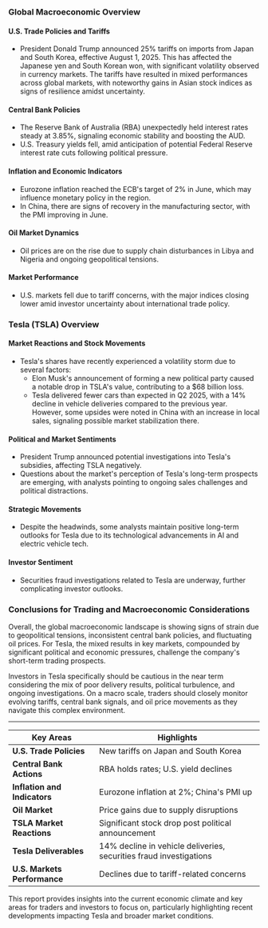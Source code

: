 ### Global Macroeconomic Overview

#### U.S. Trade Policies and Tariffs
- President Donald Trump announced 25% tariffs on imports from Japan and South Korea, effective August 1, 2025. This has affected the Japanese yen and South Korean won, with significant volatility observed in currency markets. The tariffs have resulted in mixed performances across global markets, with noteworthy gains in Asian stock indices as signs of resilience amidst uncertainty.

#### Central Bank Policies
- The Reserve Bank of Australia (RBA) unexpectedly held interest rates steady at 3.85%, signaling economic stability and boosting the AUD.
- U.S. Treasury yields fell, amid anticipation of potential Federal Reserve interest rate cuts following political pressure.

#### Inflation and Economic Indicators
- Eurozone inflation reached the ECB's target of 2% in June, which may influence monetary policy in the region.
- In China, there are signs of recovery in the manufacturing sector, with the PMI improving in June.

#### Oil Market Dynamics
- Oil prices are on the rise due to supply chain disturbances in Libya and Nigeria and ongoing geopolitical tensions.

#### Market Performance
- U.S. markets fell due to tariff concerns, with the major indices closing lower amid investor uncertainty about international trade policy.

### Tesla (TSLA) Overview

#### Market Reactions and Stock Movements
- Tesla's shares have recently experienced a volatility storm due to several factors:
  - Elon Musk's announcement of forming a new political party caused a notable drop in TSLA's value, contributing to a $68 billion loss.
  - Tesla delivered fewer cars than expected in Q2 2025, with a 14% decline in vehicle deliveries compared to the previous year. However, some upsides were noted in China with an increase in local sales, signaling possible market stabilization there.
  
#### Political and Market Sentiments
- President Trump announced potential investigations into Tesla's subsidies, affecting TSLA negatively.
- Questions about the market's perception of Tesla's long-term prospects are emerging, with analysts pointing to ongoing sales challenges and political distractions.

#### Strategic Movements
- Despite the headwinds, some analysts maintain positive long-term outlooks for Tesla due to its technological advancements in AI and electric vehicle tech.

#### Investor Sentiment
- Securities fraud investigations related to Tesla are underway, further complicating investor outlooks.

### Conclusions for Trading and Macroeconomic Considerations
Overall, the global macroeconomic landscape is showing signs of strain due to geopolitical tensions, inconsistent central bank policies, and fluctuating oil prices. For Tesla, the mixed results in key markets, compounded by significant political and economic pressures, challenge the company's short-term trading prospects.

Investors in Tesla specifically should be cautious in the near term considering the mix of poor delivery results, political turbulence, and ongoing investigations. On a macro scale, traders should closely monitor evolving tariffs, central bank signals, and oil price movements as they navigate this complex environment.

---

| Key Areas | Highlights |
|-----------|------------|
| **U.S. Trade Policies** | New tariffs on Japan and South Korea |
| **Central Bank Actions** | RBA holds rates; U.S. yield declines |
| **Inflation and Indicators** | Eurozone inflation at 2%; China's PMI up |
| **Oil Market** | Price gains due to supply disruptions |
| **TSLA Market Reactions** | Significant stock drop post political announcement |
| **Tesla Deliverables** | 14% decline in vehicle deliveries, securities fraud investigations |
| **U.S. Markets Performance** | Declines due to tariff-related concerns |

This report provides insights into the current economic climate and key areas for traders and investors to focus on, particularly highlighting recent developments impacting Tesla and broader market conditions.